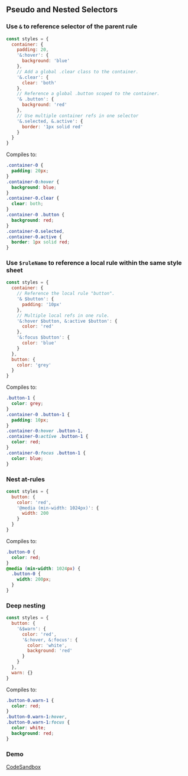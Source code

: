 ## Pseudo and Nested Selectors

### Use `&` to reference selector of the parent rule

```javascript
const styles = {
  container: {
    padding: 20,
    '&:hover': {
      background: 'blue'
    },
    // Add a global .clear class to the container.
    '&.clear': {
      clear: 'both'
    },
    // Reference a global .button scoped to the container.
    '& .button': {
      background: 'red'
    },
    // Use multiple container refs in one selector
    '&.selected, &.active': {
      border: '1px solid red'
    }
  }
}
```

Compiles to:

```css
.container-0 {
  padding: 20px;
}
.container-0:hover {
  background: blue;
}
.container-0.clear {
  clear: both;
}
.container-0 .button {
  background: red;
}
.container-0.selected,
.container-0.active {
  border: 1px solid red;
}
```

### Use `$ruleName` to reference a local rule within the same style sheet

```javascript
const styles = {
  container: {
    // Reference the local rule "button".
    '& $button': {
      padding: '10px'
    },
    // Multiple local refs in one rule.
    '&:hover $button, &:active $button': {
      color: 'red'
    },
    '&:focus $button': {
      color: 'blue'
    }
  },
  button: {
    color: 'grey'
  }
}
```

Compiles to:

```css
.button-1 {
  color: grey;
}
.container-0 .button-1 {
  padding: 10px;
}
.container-0:hover .button-1,
.container-0:active .button-1 {
  color: red;
}
.container-0:focus .button-1 {
  color: blue;
}
```

### Nest at-rules

```javascript
const styles = {
  button: {
    color: 'red',
    '@media (min-width: 1024px)': {
      width: 200
    }
  }
}
```

Compiles to:

```css
.button-0 {
  color: red;
}
@media (min-width: 1024px) {
  .button-0 {
    width: 200px;
  }
}
```

### Deep nesting

```javascript
const styles = {
  button: {
    '&$warn': {
      color: 'red',
      '&:hover, &:focus': {
        color: 'white',
        background: 'red'
      }
    }
  },
  warn: {}
}
```

Compiles to:

```css
.button-0.warn-1 {
  color: red;
}
.button-0.warn-1:hover,
.button-0.warn-1:focus {
  color: white;
  background: red;
}
```

### Demo

[CodeSandbox](//codesandbox.io/s/github/cssinjs/jss/tree/master/examples/plugins/jss-plugin-nested?fontsize=14)
